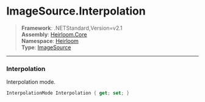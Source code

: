 # ImageSource.Interpolation

> **Framework**: .NETStandard,Version=v2.1  
> **Assembly**: [Heirloom.Core][0]  
> **Namespace**: [Heirloom][0]  
> **Type**: [ImageSource][1]  

--------------------------------------------------------------------------------

### Interpolation

Interpolation mode.

```cs
InterpolationMode Interpolation { get; set; }
```

[0]: ../Heirloom.Core.md
[1]: Heirloom.ImageSource.md
